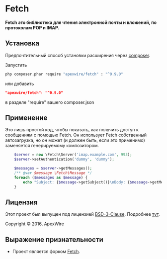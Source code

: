 Fetch
=====

**Fetch это библиотека для чтения электронной почты и вложений, по протоколам POP и IMAP.**

## Установка

Предпочтительный способ установки расширения через [composer](http://getcomposer.org/download/).

Запустить

```sh
php composer.phar require "apexwire/fetch" : "^0.9.0"
```

или добавить

```json
"apexwire/fetch": "^0.9.0"
```

в разделе "require" вашего composer.json

## Применение

Это лишь простой код, чтобы показать, как получить доступ к сообщениям с помощью Fetch. Он использует Fetch
собственный автозагрузка, но он может (и должен быть, если это применимо) заменяется генерируемому
композитором.

```php
    $server = new \Fetch\Server('imap.example.com', 993);
    $server->setAuthentication('dummy', 'dummy');

    $messages = $server->getMessages();
    /** @var $message \Fetch\Message */
    foreach ($messages as $message) {
        echo "Subject: {$message->getSubject()}\nBody: {$message->getMessageBody()}\n";
    }
```

## Лицензия

Этот проект был выпущен под лицензией [BSD-3-Clause](LICENSE).
Подробнее [тут](http://choosealicense.com/licenses/bsd-3-clause).

Copyright © 2016, ApexWire

## Выражение признательности

- Проект является форком [Fetch](https://github.com/tedious/Fetch).
